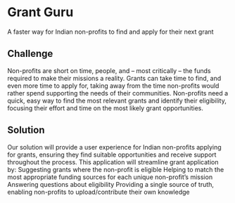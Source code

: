 
# Grant Guru

A faster way for Indian non-profits to find and apply for their next grant

## Challenge

Non-profits are short on time, people, and – most critically – the funds required to make their missions a reality.
Grants can take time to find, and even more time to apply for, taking away from the time non-profits would rather spend supporting the needs of their communities.
Non-profits need a quick, easy way to find the most relevant grants and identify their eligibility, focusing their effort and time on the most likely grant opportunities.

## Solution

Our solution will provide a user experience for Indian non-profits applying for grants, ensuring they find suitable opportunities and receive support throughout the process. 
This application will streamline grant application by:
Suggesting grants where the non-profit is eligible
Helping to match the most appropriate funding sources for each unique non-profit’s mission
Answering questions about eligibility
Providing a single source of truth, enabling non-profits to upload/contribute their own knowledge


